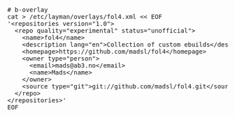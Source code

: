 <pre># b-overlay
cat &gt; /etc/layman/overlays/fol4.xml &lt;&lt; EOF
'&lt;repositories version="1.0"&gt;
  &lt;repo quality="experimental" status="unofficial"&gt;
    &lt;name&gt;fol4&lt;/name&gt;
    &lt;description lang="en"&gt;Collection of custom ebuilds&lt;/description&gt;
    &lt;homepage&gt;https://github.com/madsl/fol4&lt;/homepage&gt;
    &lt;owner type="person"&gt;
      &lt;email&gt;mads@ab3.no&lt;/email&gt;
      &lt;name&gt;Mads&lt;/name&gt;
    &lt;/owner&gt;
    &lt;source type="git"&gt;git://github.com/madsl/fol4.git&lt;/source&gt;
  &lt;/repo&gt;
&lt;/repositories&gt;'
EOF</pre>
